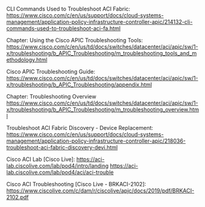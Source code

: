 CLI Commands Used to Troubleshoot ACI Fabric:
https://www.cisco.com/c/en/us/support/docs/cloud-systems-management/application-policy-infrastructure-controller-apic/214132-cli-commands-used-to-troubleshoot-aci-fa.html

Chapter: Using the Cisco APIC Troubleshooting Tools:
https://www.cisco.com/c/en/us/td/docs/switches/datacenter/aci/apic/sw/1-x/troubleshooting/b_APIC_Troubleshooting/m_troubleshooting_tools_and_methodology.html

Cisco APIC Troubleshooting Guide:
https://www.cisco.com/c/en/us/td/docs/switches/datacenter/aci/apic/sw/1-x/troubleshooting/b_APIC_Troubleshooting/appendix.html

Chapter: Troubleshooting Overview
https://www.cisco.com/c/en/us/td/docs/switches/datacenter/aci/apic/sw/1-x/troubleshooting/b_APIC_Troubleshooting/m_troubleshooting_overview.html

Troubleshoot ACI Fabric Discovery - Device Replacement:
https://www.cisco.com/c/en/us/support/docs/cloud-systems-management/application-policy-infrastructure-controller-apic/218036-troubleshoot-aci-fabric-discovery-devi.html

Cisco ACI Lab [Cisco Live]:
https://aci-lab.ciscolive.com/lab/pod4/intro/landing
https://aci-lab.ciscolive.com/lab/pod4/aci/aci-trouble

Cisco ACI Troubleshooting [Cisco Live - BRKACI-2102]:
https://www.ciscolive.com/c/dam/r/ciscolive/apjc/docs/2019/pdf/BRKACI-2102.pdf
